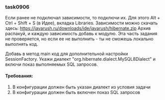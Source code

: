 
### task0906

Если ранее не подключал зависимости, то подключи их. Для этого Alt + Ctrl + Shift + S (в Идее), вкладка Libraries.
Зависимости можно скачать здесь: https://javarush.ru/downloads/ide/javarush/hibernate.zip
Архив распакуй, и каждую зависимость добавь к модулю. Эта часть задания не проверяется, но если ее не выполнить - ты не сможешь локально выполнять код.

Добавь в метод main код для дополнительной настройки SessionFactory.
Укажи диалект &quot;org.hibernate.dialect.MySQL8Dialect&quot; и включи показ выполняемых SQL запросов.



#### Требования:
1.	В конфигурации должен быть указан диалект из условия задачи
2.	В конфигурации должен быть включен показ SQL запросов

